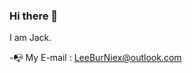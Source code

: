 ### Hi there 👋

<!--
**leecodingman/leecodingman** is a ✨ _special_ ✨ repository because its `README.md` (this file) appears on your GitHub profile.

Here are some ideas to get you started:

-📭 My E-mail : LeeBurNiex@outlook.com
-->


I am Jack.

-📭 My E-mail : LeeBurNiex@outlook.com
